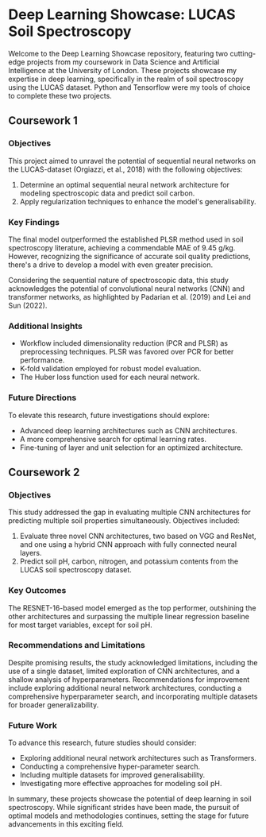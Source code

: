 # Deep Learning Showcase: LUCAS Soil Spectroscopy

Welcome to the Deep Learning Showcase repository, featuring two cutting-edge projects from my coursework in Data Science and Artificial Intelligence at the University of London. These projects showcase my expertise in deep learning, specifically in the realm of soil spectroscopy using the LUCAS dataset. Python and Tensorflow were my tools of choice to complete these two projects.

## Coursework 1

### Objectives

This project aimed to unravel the potential of sequential neural networks on the LUCAS-dataset (Orgiazzi, et al., 2018) with the following objectives:

1. Determine an optimal sequential neural network architecture for modeling spectroscopic data and predict soil carbon.
2. Apply regularization techniques to enhance the model's generalisability.

### Key Findings

The final model outperformed the established PLSR method used in soil spectroscopy literature, achieving a commendable MAE of 9.45 g/kg. However, recognizing the significance of accurate soil quality predictions, there's a drive to develop a model with even greater precision.

Considering the sequential nature of spectroscopic data, this study acknowledges the potential of convolutional neural networks (CNN) and transformer networks, as highlighted by Padarian et al. (2019) and Lei and Sun (2022).

### Additional Insights

- Workflow included dimensionality reduction (PCR and PLSR) as preprocessing techniques. PLSR was favored over PCR for better performance.
- K-fold validation employed for robust model evaluation.
- The Huber loss function used for each neural network.

### Future Directions

To elevate this research, future investigations should explore:
- Advanced deep learning architectures such as CNN architectures.
- A more comprehensive search for optimal learning rates.
- Fine-tuning of layer and unit selection for an optimized architecture.

## Coursework 2

### Objectives

This study addressed the gap in evaluating multiple CNN architectures for predicting multiple soil properties simultaneously. Objectives included:

1. Evaluate three novel CNN architectures, two based on VGG and ResNet, and one using a hybrid CNN approach with fully connected neural layers.
2. Predict soil pH, carbon, nitrogen, and potassium contents from the LUCAS soil spectroscopy dataset.

### Key Outcomes

The RESNET-16-based model emerged as the top performer, outshining the other architectures and surpassing the multiple linear regression baseline for most target variables, except for soil pH.

### Recommendations and Limitations

Despite promising results, the study acknowledged limitations, including the use of a single dataset, limited exploration of CNN architectures, and a shallow analysis of hyperparameters. Recommendations for improvement include exploring additional neural network architectures, conducting a comprehensive hyperparameter search, and incorporating multiple datasets for broader generalizability.

### Future Work

To advance this research, future studies should consider:
- Exploring additional neural network architectures such as Transformers.
- Conducting a comprehensive hyper-parameter search.
- Including multiple datasets for improved generalisability.
- Investigating more effective approaches for modeling soil pH.

In summary, these projects showcase the potential of deep learning in soil spectroscopy. While significant strides have been made, the pursuit of optimal models and methodologies continues, setting the stage for future advancements in this exciting field.
